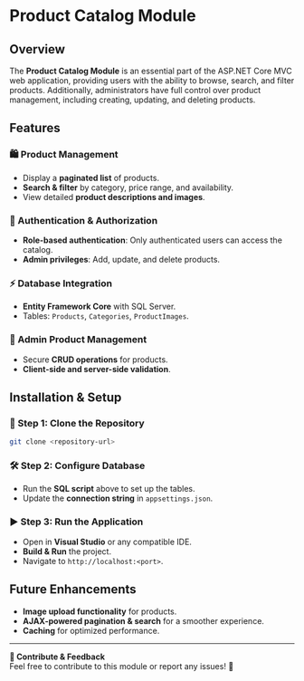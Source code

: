 # Product Catalog Module

## Overview

The **Product Catalog Module** is an essential part of the ASP.NET Core MVC web application, providing users with the ability to browse, search, and filter products. Additionally, administrators have full control over product management, including creating, updating, and deleting products.

## Features

### 🛍️ Product Management
- Display a **paginated list** of products.
- **Search & filter** by category, price range, and availability.
- View detailed **product descriptions and images**.

### 🔑 Authentication & Authorization
- **Role-based authentication**: Only authenticated users can access the catalog.
- **Admin privileges**: Add, update, and delete products.

### ⚡ Database Integration
- **Entity Framework Core** with SQL Server.
- Tables: `Products`, `Categories`, `ProductImages`.

### 📌 Admin Product Management
- Secure **CRUD operations** for products.
- **Client-side and server-side validation**.


## Installation & Setup

### 🚀 Step 1: Clone the Repository
```bash
git clone <repository-url>
```

### 🛠 Step 2: Configure Database
- Run the **SQL script** above to set up the tables.
- Update the **connection string** in `appsettings.json`.

### ▶ Step 3: Run the Application
- Open in **Visual Studio** or any compatible IDE.
- **Build & Run** the project.
- Navigate to `http://localhost:<port>`.

## Future Enhancements
- **Image upload functionality** for products.
- **AJAX-powered pagination & search** for a smoother experience.
- **Caching** for optimized performance.

---
**🔗 Contribute & Feedback**  
Feel free to contribute to this module or report any issues! 🚀
